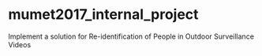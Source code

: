 # mumet2017_internal_project
Implement a solution for Re-identification of People  in Outdoor Surveillance Videos
